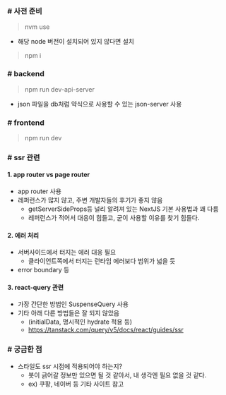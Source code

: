 ### # 사전 준비

> nvm use

- 해당 node 버전이 설치되어 있지 않다면 설치

> npm i

### # backend

> npm run dev-api-server

- json 파일을 db처럼 약식으로 사용할 수 있는 json-server 사용

### # frontend

> npm run dev

### # ssr 관련

#### 1. app router vs page router

- app router 사용
- 레퍼런스가 많지 않고, 주변 개발자들의 후기가 좋지 않음
  - getServerSideProps등 널리 알려져 있는 NextJS 기본 사용법과 꽤 다름
  - 레퍼런스가 적어서 대응이 힘들고, 굳이 사용할 이유를 찾기 힘들다.

#### 2. 에러 처리

- 서버사이드에서 터지는 에러 대응 필요
  - 클라이언트쪽에서 터지는 런타임 에러보다 범위가 넓을 듯
- error boundary 등

#### 3. react-query 관련

- 가장 간단한 방법인 SuspenseQuery 사용
- 기타 아래 다른 방법들은 잘 되지 않았음
  - (initialData, 명시적인 hydrate 적용 등)
  - https://tanstack.com/query/v5/docs/react/guides/ssr

### # 궁금한 점

- 스타일도 ssr 시점에 적용되어야 하는지?
  - 봇이 긁어갈 정보만 있으면 될 것 같아서, 내 생각엔 필요 없을 것 같다.
  - ex) 쿠팡, 네이버 등 기타 사이트 참고
